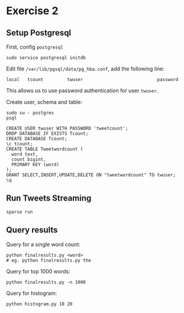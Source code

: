 # Exercise 2

## Setup Postgresql

First, config `postgresql`

```
sudo service postgresql initdb
```

Edit file `/var/lib/pgsql/data/pg_hba.conf`, add the following line:
```
local   tcount         twuser                            password
```

This allows us to use password authentication for user `twuser`. 


Create user, schema and table:

```
sudo su - postgres
psql
```

```
CREATE USER twuser WITH PASSWORD 'tweetcount';
DROP DATABASE IF EXISTS Tcount;
CREATE DATABASE Tcount;
\c tcount;
CREATE TABLE Tweetwordcount (
  word text,
  count bigint,
  PRIMARY KEY (word)
);
GRANT SELECT,INSERT,UPDATE,DELETE ON "tweetwordcount" TO twuser; 
\q
```

## Run Tweets Streaming

```
sparse run
```

## Query results


Query for a single word count:

```
python finalresults.py <word>
# eg. python finalresults.py the
```

Query for top 1000 words:

```
python finalresults.py -n 1000
```

Query for histogram:

```
python histogram.py 10 20
```


